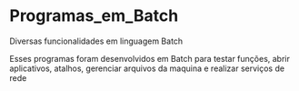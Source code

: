 # Programas_em_Batch
Diversas funcionalidades em linguagem Batch

<p>Esses programas foram desenvolvidos em Batch para testar funções, abrir aplicativos, atalhos, gerenciar arquivos da maquina e realizar serviços de rede</p>
